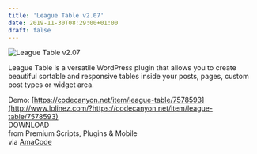 ```yaml
---
title: 'League Table v2.07'
date: 2019-11-30T08:29:00+01:00
draft: false
---
```


![League Table v2.07](http://www.codelist.cc/uploads/posts/2018-04/1523178214_leaguetable.png "League Table v2.07")  
  
League Table is a versatile WordPress plugin that allows you to create beautiful sortable and responsive tables inside your posts, pages, custom post types or widget area.  
  
Demo: [https://codecanyon.net/item/league-table/7578593](http://www.lolinez.com/?https://codecanyon.net/item/league-table/7578593)  
DOWNLOAD  
from Premium Scripts, Plugins & Mobile  
via [AmaCode](https://amazcode.ooo)